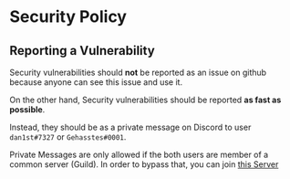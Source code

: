 # Security Policy

## Reporting a Vulnerability

Security vulnerabilities should **not** be reported as an issue on github because anyone can see this issue and use it.

On the other hand, Security vulnerabilities should be reported **as fast as possible**.

Instead, they should be as a private message on Discord to user `dan1st#7327` or `Gehasstes#0001`.

Private Messages are only allowed if the both users are member of a common server (Guild).
In order to bypass that, you can join [this Server](https://discord.gg/K3mBqte)